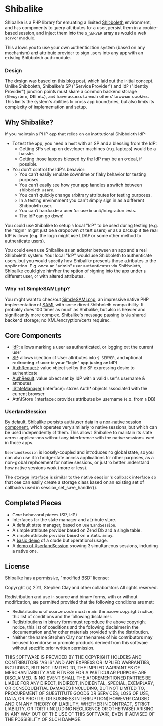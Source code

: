 # Shibalike

Shibalike is a PHP library for emulating a limited [Shibboleth](http://en.wikipedia.org/wiki/Shibboleth_%28Internet2%29)
environment, and has components to query attributes for a user, persist them in a cookie-based session, and inject them into the `$_SERVER` array as would a web server module.

This allows you to use your own authentication system (based on any mechanism) and
attribute provider to sign users into any app with an existing Shibboleth auth module.

### Design

The design was based on [this blog post](http://www.mrclay.org/2011/04/16/shibalike-a-php-emulation-of-a-shibboleth-environment/), which laid out the initial concept. Unlike Shibboleth, Shibalike's SP ("Service Provider") and IdP ("Identity Provider") junction points must share a common backend storage (filesystem, DB, etc), and have access to each others' browser cookies. This limits the system's abilities to cross app boundaries, but also limits its complexity of implementation and setup.

## Why Shibalike?

If you maintain a PHP app that relies on an institutional Shibboleth IdP:

* To test the app, you need a host with an SP and a blessing from the IdP:
  * Getting SPs set up on developer machines (e.g. laptops) would be a hassle.
  * Getting those laptops blessed by the IdP may be an ordeal, if possible.
* You don't control the IdP's behavior:
  * You can't easily emulate downtime or flaky behavior for testing purposes.
  * You can't easily see how your app handles a switch between shibboleth users.
  * You can't quickly change arbitrary attributes for testing purposes.
  * In a testing environment you can't simply sign in as a different Shibboleth user.
  * You can't hardcode a user for use in unit/integration tests.
  * The IdP can go down!

You could use Shibalike to setup a local "IdP" to be used during testing (e.g. the "login"
might just be a dropdown of test users) or as a backup if the real IdP is down (e.g. the 
login might use LDAP or some other method to authenticate users).

You could even use Shibalike as an adapter between an app and a real Shibboleth system:
Your local "IdP" would use Shibboleth to authenticate users, but you would specify how 
Shibalike presents those attributes to the application. E.g. once
an "admin" user authenticates via Shibboleth, Shibalike could give him/her the option
of signing into the app under a different user, or with altered attributes.

### Why not SimpleSAMLphp?

You might want to checkout [SimpleSAMLphp](http://simplesamlphp.org/), an impressive native PHP implementation of [SAML](http://en.wikipedia.org/wiki/Security_Assertion_Markup_Language) with some direct Shibboleth compatibility. It probably does 100 times as much as Shibalike, but also is heavier and significantly more complex. Shibalike's message passing is via shared backend storage; no XML/encryption/certs required.

## Core Components

* [IdP](https://github.com/mrclay/shibalike/blob/master/src/Shibalike/IdP.php): allows marking a user as authenticated, or logging out the current user
* [SP](https://github.com/mrclay/shibalike/blob/master/src/Shibalike/SP.php): allows injection of User attributes into `$_SERVER`, and optional redirecting of user to your "login" app (using an IdP)
* [AuthRequest](https://github.com/mrclay/shibalike/blob/master/src/Shibalike/AuthRequest.php): value object set by the SP expressing desire to authenticate
* [AuthResult](https://github.com/mrclay/shibalike/blob/master/src/Shibalike/AuthResult.php): value object set by IdP with a valid user's username & attributes
* [IStateManager](https://github.com/mrclay/shibalike/blob/master/src/Shibalike/IStateManager.php) (interface): stores Auth* objects associated with the current browser
* [Attr\IStore](https://github.com/mrclay/shibalike/blob/master/src/Shibalike/Attr/IStore.php) (interface): provides attributes by username (e.g. from a DB)

### UserlandSession

By default, Shibalike persists auth/user data in a 
[non-native session component](https://github.com/mrclay/shibalike/blob/master/src/Shibalike/Util/UserlandSession.php),
which operates very similarly to native sessions, but which can be used independently of 
them. This allows Shibalike to maintain its state across applications without any 
interference with the native sessions used in those apps.

`UserlandSession` is loosely-coupled and introduces no global state, so you can also use it
to bridge state across applications for other purposes, as a non-global replacement for 
native sessions, or just to better understand how native sessions work (more or less).

The [storage interface](https://github.com/mrclay/shibalike/blob/master/src/Shibalike/Util/UserlandSession/IStorage.php)
is similar to the native session's callback interface so that one can easily create a storage 
class based on an existing set of callbacks used in session_set_save_handler().

## Completed Pieces

* Core behavioral pieces (SP, IdP).
* Interfaces for the state manager and attribute store.
* A default state manager, based on `UserLandSession`.
* A simple attribute provider based on Zend Db and a single table.
* A simple attribute provider based on a static array.
* A [basic demo](https://github.com/mrclay/shibalike/tree/master/examples/basic) of a crude but operational usage.
* A [demo of UserlandSession](https://github.com/mrclay/shibalike/blob/master/examples/UserlandSession/simultaneous.php) showing 3 simultaneous sessions, including a native one.

## License

Shibalike has a permissive, "modified BSD" license:

Copyright (c) 2011, Stephen Clay and other collaborators
All rights reserved.

Redistribution and use in source and binary forms, with or without
modification, are permitted provided that the following conditions are met:

* Redistributions of source code must retain the above copyright notice, this list of conditions and the following disclaimer.
* Redistributions in binary form must reproduce the above copyright notice, this list of conditions and the following disclaimer in the documentation and/or other materials provided with the distribution.
* Neither the name Stephen Clay nor the names of his contributors may be used to endorse or promote products derived from this software without specific prior written permission.

THIS SOFTWARE IS PROVIDED BY THE COPYRIGHT HOLDERS AND CONTRIBUTORS "AS IS" AND
ANY EXPRESS OR IMPLIED WARRANTIES, INCLUDING, BUT NOT LIMITED TO, THE IMPLIED
WARRANTIES OF MERCHANTABILITY AND FITNESS FOR A PARTICULAR PURPOSE ARE
DISCLAIMED. IN NO EVENT SHALL THE AFOREMENTIONED PARTIES BE LIABLE FOR ANY
DIRECT, INDIRECT, INCIDENTAL, SPECIAL, EXEMPLARY, OR CONSEQUENTIAL DAMAGES
(INCLUDING, BUT NOT LIMITED TO, PROCUREMENT OF SUBSTITUTE GOODS OR SERVICES;
LOSS OF USE, DATA, OR PROFITS; OR BUSINESS INTERRUPTION) HOWEVER CAUSED AND
ON ANY THEORY OF LIABILITY, WHETHER IN CONTRACT, STRICT LIABILITY, OR TORT
(INCLUDING NEGLIGENCE OR OTHERWISE) ARISING IN ANY WAY OUT OF THE USE OF THIS
SOFTWARE, EVEN IF ADVISED OF THE POSSIBILITY OF SUCH DAMAGE.